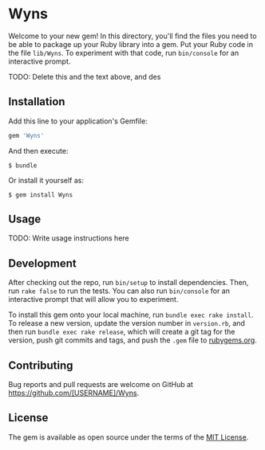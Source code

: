 # Wyns

Welcome to your new gem! In this directory, you'll find the files you need to be able to package up your Ruby library into a gem. Put your Ruby code in the file `lib/Wyns`. To experiment with that code, run `bin/console` for an interactive prompt.

TODO: Delete this and the text above, and des

## Installation

Add this line to your application's Gemfile:



```ruby
gem 'Wyns'
```

And then execute:

    $ bundle

Or install it yourself as:

    $ gem install Wyns

## Usage

TODO: Write usage instructions here

## Development

After checking out the repo, run `bin/setup` to install dependencies. Then, run `rake false` to run the tests. You can also run `bin/console` for an interactive prompt that will allow you to experiment.

To install this gem onto your local machine, run `bundle exec rake install`. To release a new version, update the version number in `version.rb`, and then run `bundle exec rake release`, which will create a git tag for the version, push git commits and tags, and push the `.gem` file to [rubygems.org](https://rubygems.org).

## Contributing

Bug reports and pull requests are welcome on GitHub at https://github.com/[USERNAME]/Wyns.


## License

The gem is available as open source under the terms of the [MIT License](http://opensource.org/licenses/MIT).

